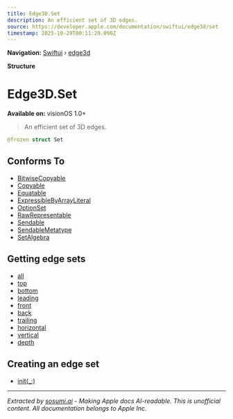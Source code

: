 ```yaml
---
title: Edge3D.Set
description: An efficient set of 3D edges.
source: https://developer.apple.com/documentation/swiftui/edge3d/set
timestamp: 2025-10-29T00:11:20.090Z
---
```


**Navigation:** [Swiftui](/documentation/swiftui) › [edge3d](/documentation/swiftui/edge3d)

**Structure**

# Edge3D.Set

**Available on:** visionOS 1.0+

> An efficient set of 3D edges.

```swift
@frozen struct Set
```

## Conforms To

- [BitwiseCopyable](/documentation/Swift/BitwiseCopyable)
- [Copyable](/documentation/Swift/Copyable)
- [Equatable](/documentation/Swift/Equatable)
- [ExpressibleByArrayLiteral](/documentation/Swift/ExpressibleByArrayLiteral)
- [OptionSet](/documentation/Swift/OptionSet)
- [RawRepresentable](/documentation/Swift/RawRepresentable)
- [Sendable](/documentation/Swift/Sendable)
- [SendableMetatype](/documentation/Swift/SendableMetatype)
- [SetAlgebra](/documentation/Swift/SetAlgebra)

## Getting edge sets

- [all](/documentation/swiftui/edge3d/set/all)
- [top](/documentation/swiftui/edge3d/set/top)
- [bottom](/documentation/swiftui/edge3d/set/bottom)
- [leading](/documentation/swiftui/edge3d/set/leading)
- [front](/documentation/swiftui/edge3d/set/front)
- [back](/documentation/swiftui/edge3d/set/back)
- [trailing](/documentation/swiftui/edge3d/set/trailing)
- [horizontal](/documentation/swiftui/edge3d/set/horizontal)
- [vertical](/documentation/swiftui/edge3d/set/vertical)
- [depth](/documentation/swiftui/edge3d/set/depth)

## Creating an edge set

- [init(_:)](/documentation/swiftui/edge3d/set/init(_:))

---

*Extracted by [sosumi.ai](https://sosumi.ai) - Making Apple docs AI-readable.*
*This is unofficial content. All documentation belongs to Apple Inc.*
